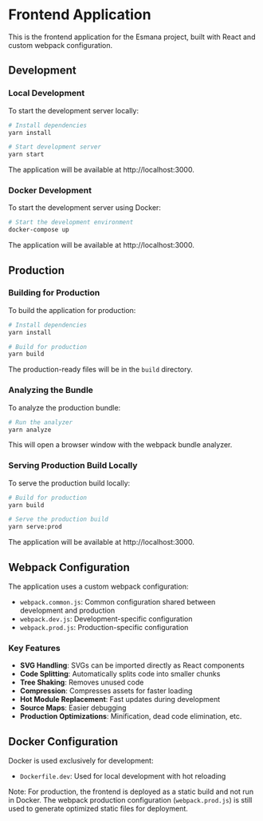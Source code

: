 # Frontend Application

This is the frontend application for the Esmana project, built with React and custom webpack configuration.

## Development

### Local Development

To start the development server locally:

```bash
# Install dependencies
yarn install

# Start development server
yarn start
```

The application will be available at http://localhost:3000.

### Docker Development

To start the development server using Docker:

```bash
# Start the development environment
docker-compose up
```

The application will be available at http://localhost:3000.

## Production

### Building for Production

To build the application for production:

```bash
# Install dependencies
yarn install

# Build for production
yarn build
```

The production-ready files will be in the `build` directory.

### Analyzing the Bundle

To analyze the production bundle:

```bash
# Run the analyzer
yarn analyze
```

This will open a browser window with the webpack bundle analyzer.

### Serving Production Build Locally

To serve the production build locally:

```bash
# Build for production
yarn build

# Serve the production build
yarn serve:prod
```

The application will be available at http://localhost:3000.


## Webpack Configuration

The application uses a custom webpack configuration:

- `webpack.common.js`: Common configuration shared between development and production
- `webpack.dev.js`: Development-specific configuration
- `webpack.prod.js`: Production-specific configuration

### Key Features

- **SVG Handling**: SVGs can be imported directly as React components
- **Code Splitting**: Automatically splits code into smaller chunks
- **Tree Shaking**: Removes unused code
- **Compression**: Compresses assets for faster loading
- **Hot Module Replacement**: Fast updates during development
- **Source Maps**: Easier debugging
- **Production Optimizations**: Minification, dead code elimination, etc.

## Docker Configuration

Docker is used exclusively for development:

- `Dockerfile.dev`: Used for local development with hot reloading

Note: For production, the frontend is deployed as a static build and not run in Docker. The webpack production configuration (`webpack.prod.js`) is still used to generate optimized static files for deployment.

